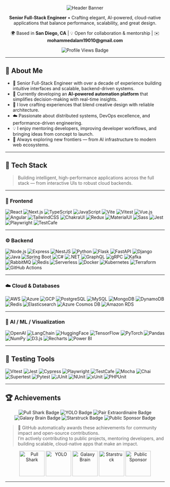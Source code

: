 <!-- Banner -->
<p align="center">
  <img src="https://capsule-render.vercel.app/api?type=waving&color=0:0f2027,100:2c5364&height=180&section=header&text=Hi%20I'm%20Mohammed%20👋&fontSize=42&fontColor=ffffff&animation=twinkling" alt="Header Banner"/>
</p>

<!-- Short intro -->
<p align="center">
  <b>Senior Full-Stack Engineer</b> • Crafting elegant, AI-powered, cloud-native applications that balance performance, scalability, and great design.
</p>

<p align="center">
  🌍 Based in <b>San Diego, CA</b> | 💡 Open for collaboration & mentorship | ✉️ <b>mohammedalam19010@gmail.com</b>
</p>

<p align="center">
  <img src="https://komarev.com/ghpvc/?username=dadev09&label=Profile%20views&color=0e75b6&style=flat-square" alt="Profile Views Badge"/>
</p>

---

## 🧭 About Me  

- 🚀 Senior Full-Stack Engineer with over a decade of experience building intuitive interfaces and scalable, backend-driven systems.  
- 🤖 Currently developing an **AI-powered automation platform** that simplifies decision-making with real-time insights.  
- 🎨 I love crafting experiences that blend creative design with reliable architecture.  
- ☁️ Passionate about distributed systems, DevOps excellence, and performance-driven engineering.  
- 💡 I enjoy mentoring developers, improving developer workflows, and bringing ideas from concept to launch.  
- 🌱 Always exploring new frontiers — from AI infrastructure to modern web ecosystems.  

---

## 🧠 Tech Stack  

> Building intelligent, high-performance applications across the full stack — from interactive UIs to robust cloud backends.

---

### 🎨 **Frontend**
![React](https://img.shields.io/badge/React-61DAFB?logo=react&logoColor=black)
![Next.js](https://img.shields.io/badge/Next.js-000000?logo=nextdotjs&logoColor=white)
![TypeScript](https://img.shields.io/badge/TypeScript-3178C6?logo=typescript&logoColor=white)
![JavaScript](https://img.shields.io/badge/JavaScript-F7DF1E?logo=javascript&logoColor=black)
![Vite](https://img.shields.io/badge/Vite-646CFF?logo=vite&logoColor=white)
![Vitest](https://img.shields.io/badge/Vitest-729B1B?logo=vitest&logoColor=white)
![Vue.js](https://img.shields.io/badge/Vue.js-42B883?logo=vuedotjs&logoColor=white)
![Angular](https://img.shields.io/badge/Angular-DD0031?logo=angular&logoColor=white)
![TailwindCSS](https://img.shields.io/badge/TailwindCSS-06B6D4?logo=tailwindcss&logoColor=white)
![ChakraUI](https://img.shields.io/badge/ChakraUI-319795?logo=chakraui&logoColor=white)
![Redux](https://img.shields.io/badge/Redux-764ABC?logo=redux&logoColor=white)
![MaterialUI](https://img.shields.io/badge/MUI-007FFF?logo=mui&logoColor=white)
![Sass](https://img.shields.io/badge/Sass-CC6699?logo=sass&logoColor=white)
![Jest](https://img.shields.io/badge/Jest-C21325?logo=jest&logoColor=white)
![Playwright](https://img.shields.io/badge/Playwright-2EAD33?logo=playwright&logoColor=white)
![TestCafe](https://img.shields.io/badge/TestCafe-38BDF8?logo=testcafe&logoColor=white)

---

### ⚙️ **Backend**
![Node.js](https://img.shields.io/badge/Node.js-339933?logo=node.js&logoColor=white)
![Express](https://img.shields.io/badge/Express.js-000000?logo=express&logoColor=white)
![NestJS](https://img.shields.io/badge/NestJS-E0234E?logo=nestjs&logoColor=white)
![Python](https://img.shields.io/badge/Python-3776AB?logo=python&logoColor=white)
![Flask](https://img.shields.io/badge/Flask-000000?logo=flask&logoColor=white)
![FastAPI](https://img.shields.io/badge/FastAPI-009688?logo=fastapi&logoColor=white)
![Django](https://img.shields.io/badge/Django-092E20?logo=django&logoColor=white)
![Java](https://img.shields.io/badge/Java-007396?logo=java&logoColor=white)
![Spring Boot](https://img.shields.io/badge/Spring%20Boot-6DB33F?logo=springboot&logoColor=white)
![C#](https://img.shields.io/badge/C%23-239120?logo=csharp&logoColor=white)
![.NET](https://img.shields.io/badge/.NET-512BD4?logo=dotnet&logoColor=white)
![GraphQL](https://img.shields.io/badge/GraphQL-E10098?logo=graphql&logoColor=white)
![gRPC](https://img.shields.io/badge/gRPC-4285F4?logo=googlecloud&logoColor=white)
![Kafka](https://img.shields.io/badge/Kafka-231F20?logo=apachekafka&logoColor=white)
![RabbitMQ](https://img.shields.io/badge/RabbitMQ-FF6600?logo=rabbitmq&logoColor=white)
![Redis](https://img.shields.io/badge/Redis-DC382D?logo=redis&logoColor=white)
![Serverless](https://img.shields.io/badge/Serverless-FD5750?logo=serverless&logoColor=white)
![Docker](https://img.shields.io/badge/Docker-2496ED?logo=docker&logoColor=white)
![Kubernetes](https://img.shields.io/badge/Kubernetes-326CE5?logo=kubernetes&logoColor=white)
![Terraform](https://img.shields.io/badge/Terraform-7B42BC?logo=terraform&logoColor=white)
![GitHub Actions](https://img.shields.io/badge/GitHub_Actions-2088FF?logo=githubactions&logoColor=white)

---

### ☁️ **Cloud & Databases**
![AWS](https://img.shields.io/badge/AWS-232F3E?logo=amazonaws&logoColor=white)
![Azure](https://img.shields.io/badge/Azure-0078D4?logo=microsoftazure&logoColor=white)
![GCP](https://img.shields.io/badge/GCP-4285F4?logo=googlecloud&logoColor=white)
![PostgreSQL](https://img.shields.io/badge/PostgreSQL-4169E1?logo=postgresql&logoColor=white)
![MySQL](https://img.shields.io/badge/MySQL-4479A1?logo=mysql&logoColor=white)
![MongoDB](https://img.shields.io/badge/MongoDB-47A248?logo=mongodb&logoColor=white)
![DynamoDB](https://img.shields.io/badge/DynamoDB-4053D6?logo=amazondynamodb&logoColor=white)
![Redis](https://img.shields.io/badge/Redis-DC382D?logo=redis&logoColor=white)
![Elasticsearch](https://img.shields.io/badge/Elasticsearch-005571?logo=elasticsearch&logoColor=white)
![Azure Cosmos DB](https://img.shields.io/badge/Azure%20Cosmos%20DB-1E1E1E?logo=azurecosmosdb&logoColor=white)
![Amazon RDS](https://img.shields.io/badge/Amazon%20RDS-527FFF?logo=amazonrds&logoColor=white)

---

### 🤖 **AI / ML / Visualization**
![OpenAI](https://img.shields.io/badge/OpenAI-412991?logo=openai&logoColor=white)
![LangChain](https://img.shields.io/badge/LangChain-121212?logo=chainlink&logoColor=white)
![HuggingFace](https://img.shields.io/badge/HuggingFace-FFD21E?logo=huggingface&logoColor=black)
![TensorFlow](https://img.shields.io/badge/TensorFlow-FF6F00?logo=tensorflow&logoColor=white)
![PyTorch](https://img.shields.io/badge/PyTorch-EE4C2C?logo=pytorch&logoColor=white)
![Pandas](https://img.shields.io/badge/Pandas-150458?logo=pandas&logoColor=white)
![NumPy](https://img.shields.io/badge/NumPy-013243?logo=numpy&logoColor=white)
![D3.js](https://img.shields.io/badge/D3.js-F9A03C?logo=d3dotjs&logoColor=white)
![Recharts](https://img.shields.io/badge/Recharts-0088FE?logo=recharts&logoColor=white)
![Power BI](https://img.shields.io/badge/Power_BI-F2C811?logo=powerbi&logoColor=black)

---

## 🧪 Testing Tools
![Vitest](https://img.shields.io/badge/Vitest-6E9F18?logo=vitest&logoColor=white)
![Jest](https://img.shields.io/badge/Jest-C21325?logo=jest&logoColor=white)
![Cypress](https://img.shields.io/badge/Cypress-17202C?logo=cypress&logoColor=white)
![Playwright](https://img.shields.io/badge/Playwright-2EAD33?logo=playwright&logoColor=white)
![TestCafe](https://img.shields.io/badge/TestCafe-38BDF8?logo=testcafe&logoColor=white)
![Mocha](https://img.shields.io/badge/Mocha-8D6748?logo=mocha&logoColor=white)
![Chai](https://img.shields.io/badge/Chai-A30701?logo=chai&logoColor=white)
![Supertest](https://img.shields.io/badge/Supertest-000000?logo=node.js&logoColor=white)
![Pytest](https://img.shields.io/badge/Pytest-0A9EDC?logo=pytest&logoColor=white)
![JUnit](https://img.shields.io/badge/JUnit-25A162?logo=junit5&logoColor=white)
![NUnit](https://img.shields.io/badge/NUnit-512BD4?logo=dotnet&logoColor=white)
![xUnit](https://img.shields.io/badge/xUnit-68217A?logo=dotnet&logoColor=white)
![PHPUnit](https://img.shields.io/badge/PHPUnit-777BB4?logo=php&logoColor=white)

---

## 🏆 Achievements  

<p align="center">
  <img src="https://img.shields.io/badge/Pull%20Shark-%F0%9F%8F%86-brightgreen?style=flat-square" alt="Pull Shark Badge"/>
  <img src="https://img.shields.io/badge/YOLO-%F0%9F%8F%8C-lightgrey?style=flat-square" alt="YOLO Badge"/>
  <img src="https://img.shields.io/badge/Pair%20Extraordinaire-%F0%9F%A4%9D-blue?style=flat-square" alt="Pair Extraordinaire Badge"/>
  <img src="https://img.shields.io/badge/Galaxy%20Brain-%F0%9F%90%9B-purple?style=flat-square" alt="Galaxy Brain Badge"/>
  <img src="https://img.shields.io/badge/Starstruck-%F0%9F%8C%9F-gold?style=flat-square" alt="Starstruck Badge"/>
  <img src="https://img.shields.io/badge/Public%20Sponsor-%F0%9F%A4%9D-ff69b4?style=flat-square" alt="Public Sponsor Badge"/>
</p>

> 🧩 GitHub automatically awards these achievements for community impact and open-source contributions.  
> I’m actively contributing to public projects, mentoring developers, and building scalable, cloud-native apps that make an impact.  

<p align="center">
  <img src="https://github.githubassets.com/images/modules/profile/achievements/pull-shark-default.png" height="80" alt="Pull Shark"/>
  <img src="https://github.githubassets.com/images/modules/profile/achievements/yolo-default.png" height="80" alt="YOLO"/>
  <img src="https://github.githubassets.com/images/modules/profile/achievements/galaxy-brain-default.png" height="80" alt="Galaxy Brain"/>
  <img src="https://github.githubassets.com/images/modules/profile/achievements/starstruck-default.png" height="80" alt="Starstruck"/>
  <img src="https://github.githubassets.com/images/modules/profile/achievements/public-sponsor-default.png" height="80" alt="Public Sponsor"/>
</p>

---
